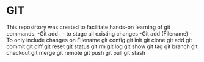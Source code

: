 # GIT
This reposirtory was created to facilitate hands-on learning of git commands.
-Git add . - to stage all existing changes
-Git add (Filename) - To only include changes on Filename
git config
git init
git clone
git add
git commit
git diff
git reset
git status
git rm
git log
git show
git tag
git branch
git checkout
git merge
git remote
git push
git pull
git stash
